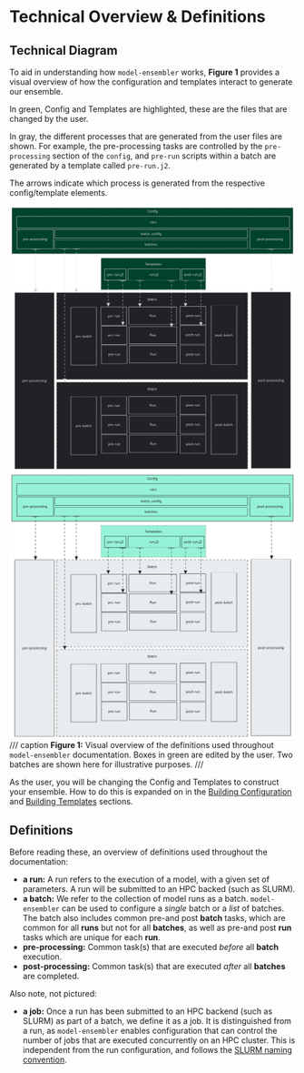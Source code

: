 # Technical Overview & Definitions
## Technical Diagram
To aid in understanding how `model-ensembler` works, **Figure 1** provides a visual overview of how 
the configuration and templates interact to generate our ensemble.

In green, Config and Templates are highlighted, these are the files that are changed by the user.

In gray, the different processes that are generated from the user files are shown. For example, the 
pre-processing tasks are controlled by the `pre-processing` section of the `config`, and `pre-run` scripts
within a batch are generated by a template called `pre-run.j2`.

The arrows indicate which process is generated from the respective config/template elements.

![Definitions diagram, dark mode](../images/definitions.png#only-dark)
![Definitions diagram, light mode](../images/definitions.light.png#only-light)
/// caption
**Figure 1:** Visual overview of the definitions used throughout `model-ensembler` documentation. Boxes in green are edited by the user. Two batches are shown here for illustrative purposes.
///

As the user, you will be changing the Config and Templates to construct your ensemble.
How to do this is expanded on in the [Building Configuration](configuration.md) and [Building Templates](templates.md) sections.

## Definitions
Before reading these, an overview of definitions used throughout the documentation:

* **a run:** A run refers to the execution of a model, with a given set of parameters. A run will be submitted to an HPC backed (such as SLURM).
* **a batch:** We refer to the collection of model runs as a batch. `model-ensembler` can be used to configure a _single_ batch
or a _list_ of batches. The batch also includes common pre-and post **batch** tasks, which are common for all **runs** but not for all **batches**,
as well as pre-and post **run** tasks which are unique for each **run**.
* **pre-processing:** Common task(s) that are executed _before_ all **batch** execution.
* **post-processing:** Common task(s) that are executed _after_ all **batches** are completed.

Also note, not pictured:

* **a job:** Once a run has been submitted to an HPC backend (such as SLURM) as part of a batch, we define it as a job. It is distinguished from a run,
as `model-ensembler` enables configuration that can control the number of jobs that are executed concurrently on an HPC cluster. This is independent from the run configuration, and follows the [SLURM naming convention](https://slurm.schedmd.com/quickstart.html). 
